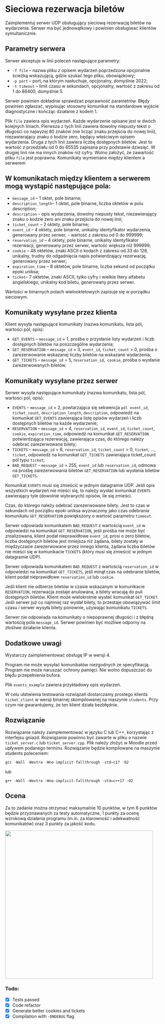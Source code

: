 # Sieciowa rezerwacja biletów

Zaimplementuj serwer UDP obsługujący sieciową rezerwację biletów na wydarzenia. Serwer ma być jednowątkowy i powinien obsługiwać klientów symultanicznie.

## Parametry serwera

Serwer akceptuje w linii poleceń następujące parametry:

- `-f file` – nazwa pliku z opisem wydarzeń poprzedzona opcjonalnie ścieżką wskazującą, gdzie szukać tego pliku, obowiązkowy;
- `-p port` – port, na którym nasłuchuje, opcjonalny, domyślnie 2022;
- `-t timeout` – limit czasu w sekundach, opcjonalny, wartość z zakresu od 1 do 86400, domyślnie 5.

Serwer powinien dokładnie sprawdzać poprawność parametrów. Błędy powinien zgłaszać, wypisując stosowny komunikat na standardowe wyjście diagnostyczne i kończąc działanie z kodem 1.

Plik `file` zawiera opis wydarzeń. Każde wydarzenie opisane jest w dwóch kolejnych liniach. Pierwsza z tych linii zawiera dowolny niepusty tekst o długości co najwyżej 80 znaków (nie licząc znaku przejścia do nowej linii), niezawierający znaku o kodzie zero, będący właściwym opisem wydarzenia. Druga z tych linii zawiera liczbę dostępnych biletów. Jest to wartość z przedziału od 0 do 65535 zapisana przy podstawie dziesięć. W drugiej linii nie ma innych znaków niż cyfry. Wolno założyć, że zawartość pliku `file` jest poprawna.
Komunikaty wymieniane między klientem a serwerem

## W komunikatach między klientem a serwerem mogą wystąpić następujące pola:

- `message_id` – 1 oktet, pole binarne;
- `description_length`– 1 oktet, pole binarne, liczba oktetów w polu description;
- `description` – opis wydarzenia, dowolny niepusty tekst, niezawierający znaku o kodzie zero ani znaku przejścia do nowej linii;
- `ticket_count` – 2 oktety, pole binarne;
- `event_id` – 4 oktety, pole binarne, unikalny identyfikator wydarzenia, generowany przez serwer, - wartość z zakresu od 0 do 999999;
- `reservation_id` – 4 oktety, pole binarne, unikalny identyfikator rezerwacji, generowany przez serwer, wartość większa niż 999999;
- `cookie` – 48 oktetów, znaki ASCII o kodach z zakresu od 33 do 126, unikalny, trudny do odgadnięcia napis potwierdzający rezerwację, generowany przez serwer;
- `expiration_time` – 8 oktetów, pole binarne, liczba sekund od początku epoki uniksa;
- `ticket`– 7 oktetów, znaki ASCII, tylko cyfry i wielkie litery alfabetu angielskiego, unikalny kod biletu, generowany przez serwer.

Wartości w binarnych polach wielooktetowych zapisuje się w porządku sieciowym.

## Komunikaty wysyłane przez klienta

Klient wysyła następujące komunikaty (nazwa komunikatu, lista pól, wartości pól, opis):

- `GET_EVENTS` – `message_id` = 1, prośba o przysłanie listy wydarzeń i liczb dostępnych biletów na poszczególne wydarzenia;
- `GET_RESERVATION` – `message_id` = 3, `event_id`, `ticket_count` > 0, prośba o zarezerwowanie wskazanej liczby biletów na wskazane wydarzenia;
- `GET_TICKETS` – `message_id` = 5, r`eservation_id`,` cookie`, prośba o wysłanie zarezerwowanych biletów.

## Komunikaty wysyłane przez serwer

Serwer wysyła następujące komunikaty (nazwa komunikatu, lista pól, wartości pól, opis):

- `EVENTS` – `message_id` = 2, powtarzająca się sekwencja `pól event_id`, `ticket_count`, `description_length`, `description`, odpowiedź na komunikat `GET_EVENTS` zawierająca listę opisów wydarzeń i liczb dostępnych biletów na każde wydarzenie;
- `RESERVATION` – `message_id` = 4, `reservation_id`, `event_id`, `ticket_count`, `cookie`, `expiration_time`, odpowiedź na komunikat `GET_RESERVATION` potwierdzająca rezerwację, zawierająca czas, do którego należy odebrać zarezerwowane bilety;
- `TICKETS` – `message_id` = 6, `reservation_id`, `ticket_count` > 0, `ticket`, …,` ticket`, odpowiedź na komunikat `GET_TICKETS` zawierająca ticket_count pól typu `ticket`;
- `BAD_REQUEST` – `message_id` = 255, `event_id` lub `reservation_id`, odmowa na prośbę zarezerwowania biletów `GET_RESERVATION` lub wysłania biletów `GET_TICKETS`.

Komunikat `EVENTS` musi się zmieścić w jednym datagramie UDP. Jeśli opis wszystkich wydarzeń nie mieści się, to należy wysłać komunikat `EVENTS` zawierający tyle (dowolnie wybranych) opisów, ile się zmieści.

Czas, do którego należy odebrać zarezerwowane bilety. Jest to czas w sekundach od początku epoki uniksa wyznaczony jako czas odebrania komunikatu `GET_RESERVATION` powiększony o wartość parametru `timeout`.

Serwer odpowiada komunikatem `BAD_REQUEST` z wartością `event_id` w odpowiedzi na komunikat `GET_RESERVATION`, jeśli prośba nie może być zrealizowana, klient podał nieprawidłowe `event_id`, prosi o zero biletów, liczba dostępnych biletów jest mniejsza niż żądana, bilety zostały w międzyczasie zarezerwowane przez innego klienta, żądana liczba biletów nie mieści się w komunikacie `TICKETS` (który musi się zmieścić w jednym datagramie UDP).

Serwer odpowiada komunikatem `BAD_REQUEST` z wartością `reservation_id` w odpowiedzi na komunikat `GET_TICKETS`, jeśli minął czas na odebranie biletów, klient podał nieprawidłowe `reservation_id` lub `cookie`.

Jeśli klient nie odbierze biletów w czasie wskazanym w komunikacie `RESERVATION`, rezerwacja zostaje anulowana, a bilety wracają do puli dostępnych biletów. Klient może wielokrotnie wysłać komunikat `GET_TICKET`. Jeśli serwer już co najmniej raz wysłał bilety, to przestaje obowiązywać limit czasu i serwer wysyła bilety ponownie, używając komunikatu `TICKETS`.

Serwer nie odpowiada na komunikaty o niepoprawnej długości i z błędną wartością pola `message_id`. Serwer powinien być możliwe odporny na złośliwe działanie klienta.

## Dodatkowe uwagi

Wystarczy zaimplementować obsługę IP w wersji 4.

Program nie może wysyłać komunikatów niezgodnych ze specyfikacją. Program nie może naruszać ochrony pamięci. Nie wolno dopuszczać do błędu przepełnienia bufora.

Plik `events_example` zawiera przykładowy opis wydarzeń.

W celu ułatwienia testowania rozwiązań dostarczamy prostego klienta `ticket_client` w wersji binarnej skompilowanej na maszynie `students`. Przy czym nie gwarantujemy, że ten klient działa bezbłędnie.

## Rozwiązanie

Rozwiązanie należy zaimplementować w języku C lub C++, korzystając z interfejsu gniazd. Rozwiązanie powinno być zawarte w pliku o nazwie `ticket_server.c` lub `ticket_server.cpp`. Plik należy złożyć w Moodle przed upływem podanego terminu. Rozwiązanie będzie kompilowane na maszynie students poleceniem:

```asm
gcc -Wall -Wextra -Wno-implicit-fallthrough -std=c17 -O2
```

lub
```console
g++ -Wall -Wextra -Wno-implicit-fallthrough -std=c++17 -O2
```
## Ocena

Za to zadanie można otrzymać maksymalnie 10 punktów, w tym 6 punktów będzie przyznawanych za testy automatyczne, 1 punkty za ocenę wzrokową działania programu (m.in. za klarowność i adekwatność komunikatów) oraz 3 punkty za jakość kodu.


<img src="https://media.giphy.com/media/DBLEpUC37DnIGgCnll/giphy.gif" width="480"> 

### Todo:
- [x] Tests passed
- [x] Code refactor
- [X] Generate better cookies and tickets
- [x] Compilation with `-DNDEBUG` flag
